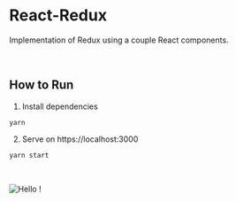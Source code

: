 # React-Redux

Implementation of Redux using a couple React components.

<br />

## How to Run

1) Install dependencies
```
yarn
```

2) Serve on https://localhost:3000
```
yarn start
```

<br />

![Hello !](https://api.visitorbadge.io/api/VisitorHit?user=kevinadhiguna&repo=react-redux&label=thanks%20for%20dropping%20in%20!&labelColor=%23000000&countColor=%23FFFFFF)
